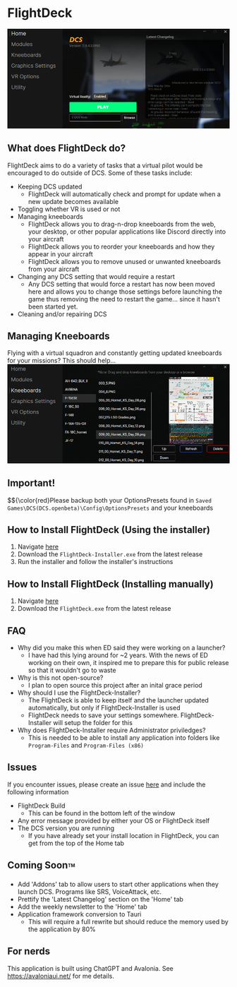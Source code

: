 # FlightDeck

![HomeView](.github/media/HomeView.png)

## What does FlightDeck do?
FlightDeck aims to do a variety of tasks that a virtual pilot would be encouraged to do outside of DCS. Some of these tasks include:
* Keeping DCS updated
  * FlightDeck will automatically check and prompt for update when a new update becomes available
* Toggling whether VR is used or not
* Managing kneeboards
  * FlightDeck allows you to drag-n-drop kneeboards from the web, your desktop, or other popular applications like Discord directly into your aircraft
  * FlightDeck allows you to reorder your kneeboards and how they appear in your aircraft
  * FlightDeck allows you to remove unused or unwanted kneeboards from your aircraft
* Changing any DCS setting that would require a restart
  * Any DCS setting that would force a restart has now been moved here and allows you to change those settings before launching the game thus removing the need to restart the game... since it hasn't been started yet.
* Cleaning and/or repairing DCS

## Managing Kneeboards
Flying with a virtual squadron and constantly getting updated kneeboards for your missions? This should help...
![Kneeboards](.github/media/Kneeboards.png)

## Important!
$${\color{red}Please backup both your OptionsPresets found in `Saved Games\DCS(DCS.openbeta)\Config\OptionsPresets` and your kneeboards

## How to Install FlightDeck (Using the installer)
1. Navigate [here](https://github.com/Rinzller/FlightDeck/releases)
2. Download the `FlightDeck-Installer.exe` from the latest release
3. Run the installer and follow the installer's instructions

## How to Install FlightDeck (Installing manually)
1. Navigate [here](https://github.com/Rinzller/FlightDeck/releases)
2. Download the `FlightDeck.exe` from the latest release

## FAQ
* Why did you make this when ED said they were working on a launcher?
  * I have had this lying around for ~2 years. With the news of ED working on their own, it inspired me to prepare this for public release so that it wouldn't go to waste
* Why is this not open-source?
  * I plan to open source this project after an inital grace period
* Why should I use the FlightDeck-Installer?
  * The FlightDeck is able to keep itself and the launcher updated automatically, but only if FlightDeck-Installer is used
  * FlightDeck needs to save your settings somewhere. FlightDeck-Installer will setup the folder for this
* Why does FlightDeck-Installer require Administrator priviledges?
  * This is needed to be able to install any application into folders like `Program-Files` and `Program-Files (x86)`

## Issues
If you encounter issues, please create an issue [here](https://github.com/Rinzller/FlightDeck/issues) and include the following information
* FlightDeck Build
  * This can be found in the bottom left of the window
* Any error message provided by either your OS or FlightDeck itself
* The DCS version you are running
  * If you have already set your install location in FlightDeck, you can get from the top of the Home tab

## Coming Soon<sub><sup><sub><sup>TM</sup></sub></sup></sub>
* Add 'Addons' tab to allow users to start other applications when they launch DCS. Programs like SRS, VoiceAttack, etc.
* Prettify the 'Latest Changelog' section on the 'Home' tab
* Add the weekly newsletter to the 'Home' tab
* Application framework conversion to Tauri
  * This will require a full rewrite but should reduce the memory used by the application by 80%

## For nerds
This application is built using ChatGPT and Avalonia. See https://avaloniaui.net/ for me details.
